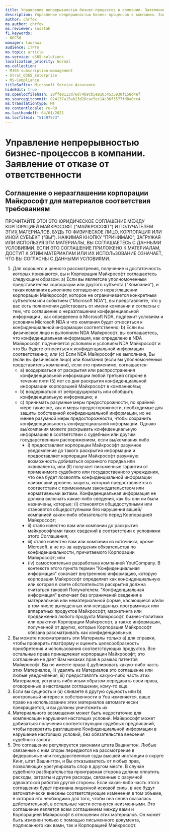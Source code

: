 ```yaml
---
title: Управление непрерывностью бизнес-процессов в компании. Заявление от отказе от ответственности
description: Управление непрерывностью бизнес-процессов в компании. Заявление от отказе от ответственности
author: chrfox
ms.author: chrfox
ms.reviewer: sosstah
f1.keywords:
- NOCSH
manager: laurawi
audience: ITPro
ms.topic: article
ms.service: o365-solutions
localization_priority: Normal
ms.collection:
- M365-subscription-management
- Strat_O365_Enterprise
- MS-Compliance
titleSuffix: Microsoft Service Assurance
hideEdit: true
ms.openlocfilehash: 28ffe8113d76d74b9cb5e81034535930f158d4ef
ms.sourcegitcommit: 024137a15ab23d26cac5ec14c36f3577fd8a0cc4
ms.translationtype: MT
ms.contentlocale: ru-RU
ms.lasthandoff: 04/01/2021
ms.locfileid: "51497573"
---
```

# <a name="enterprise-business-continuity-management-legal-disclaimer"></a>Управление непрерывностью бизнес-процессов в компании. Заявление от отказе от ответственности

## <a name="microsoft-corporation-non-disclosure-agreement-for-compliance-materials"></a>Соглашение о неразглашении корпорации Майкрософт для материалов соответствия требованиям

ПРОЧИТАЙТЕ ЭТО! ЭТО ЮРИДИЧЕСКОЕ СОГЛАШЕНИЕ МЕЖДУ КОРПОРАЦИЕЙ МАЙКРОСОФТ ("МАЙКРОСОФТ") И ПОЛУЧАТЕЛЕМ ЭТИХ МАТЕРИАЛОВ, БУДЬ ТО ФИЗИЧЕСКОЕ ЛИЦО, КОРПОРАЦИЯ ИЛИ ИНОЙ СУБЪЕКТ ("ВЫ"). НАЖИМАЯ КНОПКУ "ПРИНИМАЮ", ЗАГРУЖАЯ ИЛИ ИСПОЛЬЗУЯ ЭТИ МАТЕРИАЛЫ, ВЫ СОГЛАШАЕТЕСЬ С ДАННЫМИ УСЛОВИЯМИ. ЕСЛИ ЭТО СОГЛАШЕНИЕ ПРИЛОЖЕНО К МАТЕРИАЛАМ, ДОСТУП К ЭТИМ МАТЕРИАЛАМ ИЛИ ИХ ИСПОЛЬЗОВАНИЕ ОЗНАЧАЕТ, ЧТО ВЫ СОГЛАСНЫ С ДАННЫМИ УСЛОВИЯМИ.

1. Для хорошего и ценного рассмотрения, получение и достаточность которых признаются, вы и Корпорация Майкрософт соглашаетесь следующим образом: a) Если вы являетсяе уполномоченным представителем корпорации или другого субъекта ("Компания"), и такая компания выполнила соглашение о неразглашении корпорации Майкрософт, которое не ограничивается конкретным субъектом или событием ("Microsoft NDA"), вы представляете, что у вас есть полномочия действовать от имени компании и согласны с тем, что соглашение о неразглашении конфиденциальной информации , как определено в Microsoft NDA, подлежит условиям и условиям Microsoft NDA и что компания будет относиться к конфиденциальной информации соответственно; b) Если вы физическое лицо и выполнили NDA Майкрософт, вы соглашаетесь, что конфиденциальная информация, как определено в NDA Майкрософт, подчиняется условиям и условиям NDA Майкрософт и что Вы будете относиться к конфиденциальной информации соответственно; или (c) Если NDA Майкрософт не выполнена, Вы (если вы физическое лицо) или Компания (если вы уполномоченный представитель компании), если это применимо, соглашается: 
    - a) воздержаться от раскрытия или распространения конфиденциальной информации любой третьей стороне в течение пяти (5) лет со дня раскрытия конфиденциальной информации корпорацией Майкрософт в компанию/вы; 
    - b) воздержаться от репродуцировать или обобщить конфиденциальную информацию; и 
    - c) принимать разумные меры предосторожности, по крайней мере такие же, как и меры предосторожности, необходимые для защиты собственной конфиденциальной информации, но не менее разумной меры предосторожности, чтобы сохранить конфиденциальность конфиденциальной информации. Однако вы/компания можете раскрывать конфиденциальную информацию в соответствии с судебным или другим государственным распоряжением, если вы/компания либо 
        - i) предоставляет корпорации Майкрософт разумное уведомление до такого раскрытия информации и предоставляет корпорации Майкрософт разумную возможность добиваться охранного порядка или эквивалента, или (II) получает письменные гарантии от применимого судебного или государственного учреждения, что она будет позволять конфиденциальной информации наивысший уровень защиты, который предоставляется в соответствии с применимым законодательством или нормативными актами. Конфиденциальная информация не должна включать какие-либо сведения, как бы они ни были назначены, которые: (i) становятся общедоступными или становятся общедоступными без нарушения вашей/компанией каких-либо обязательств перед Корпорацией Майкрософт; 
        - ii) стало известно вам или компании до раскрытия майкрософтами таких сведений в соответствии с условиями этого Соглашения;
        - iii) стало известно вам или компании из источника, кроме Microsoft, а не из-за нарушения обязательства по конфиденциальности, причитаемого Корпорации Майкрософт; или
        - (iv) самостоятельно разработана компанией You/Company. В контексте этого пункта термин "Конфиденциальная информация" означает внутреннюю информацию, которую корпорация Майкрософт определяет как конфиденциальную или которая в свете обстоятельств раскрытия должна считаться таковой Получателем. "Конфиденциальная информация" включает без ограничений сведения в материальной или нематериальной форме, касающиеся и/или в том числе выпущенных или неизданных программных или аппаратных продуктов Майкрософт, маркетинга или продвижения любого продукта Майкрософт, бизнес-политики или практики Корпорации Майкрософт, а также информации, полученной от других, которые Корпорация Майкрософт обязана рассматривать как конфиденциальные.
2. Вы можете просматривать эти Материалы только а) для справки, чтобы проверить платформу и оценить целесообразность приобретения и использования соответствующих продуктов. Все остальные права принадлежат корпорации Майкрософт; это соглашение не дает Вам никаких прав в рамках патентов Майкрософт. Вы не имеете права i) дублировать какую-либо часть этих Материалов, ii) удалять из Материалов это соглашение или любые уведомления, iii) предоставлять какую-либо часть этих Материалов, уступать либо иным образом передавать свои права, оговоренные в настоящем соглашении, кому-то еще. 
3. Если вы сущность и (а) сливаете в другую сущность или b) контрольный интерес к собственности в You изменяется, ваше право на использование этих материалов автоматически прекращается, и вы должны уничтожить их. 
4. Материального возмещения может быть недостаточно для компенсации нарушения настоящих условий.  Майкрософт может добиваться получения соответствующих судебных предписаний, чтобы прекратить разглашение Конфиденциальной информации в нарушение настоящих условий, без обязательства внесения судебного залога.  
5. Это соглашение регулируется законами штата Вашингтон. Любые связанные с ним споры передаются на рассмотрение в федеральные или государственные суды высшей инстанции в округе Кинг, штат Вашингтон, и Вы отказываетесь от любых прав, позволяющих урегулировать спор в другом месте. В случае судебного разбирательства проигравная сторона должна оплатить расходы, затраты и другие расходы, связанные с разумной адвокатской работой другой стороны. Если какая-либо часть этого соглашения будет признана лишенной исковой силы, в нее будут автоматически внесены соответствующие изменения в том объеме, в которой это необходимо для того, чтобы она снова оказалась действительной, а остальные части останутся неизменными. Это соглашение является всем соглашением между вами и Корпорацией Майкрософт в отношении этих материалов. Он может быть изменен только с помощью письменного документа, подписанного как вами, так и Корпорацией Майкрософт.
